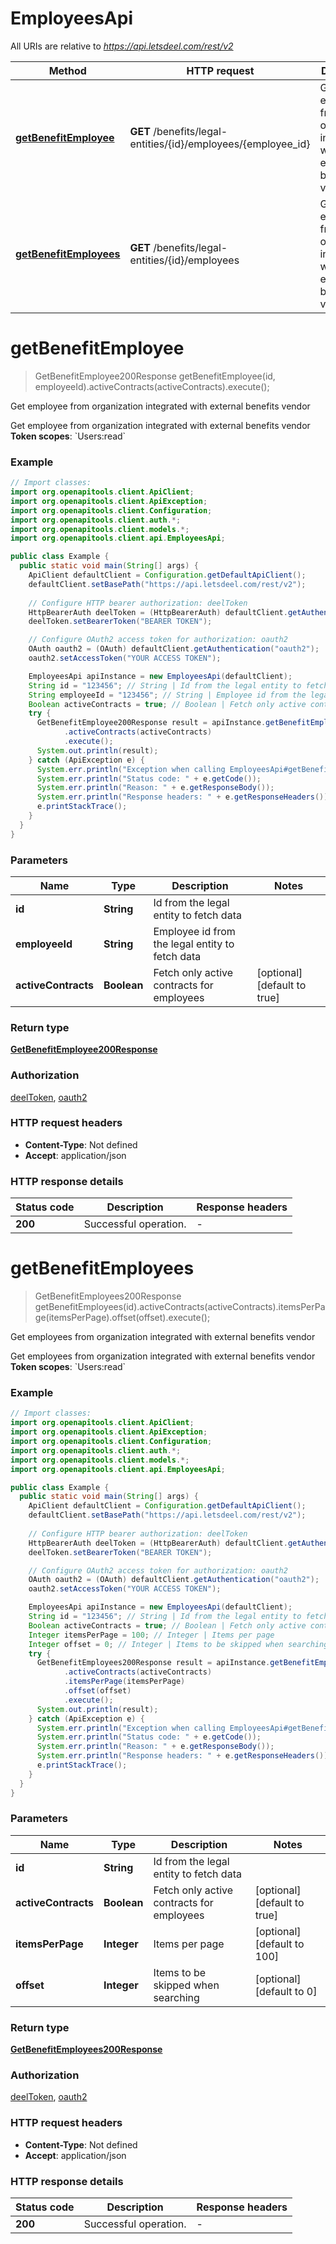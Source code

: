 # EmployeesApi

All URIs are relative to *https://api.letsdeel.com/rest/v2*

| Method | HTTP request | Description |
|------------- | ------------- | -------------|
| [**getBenefitEmployee**](EmployeesApi.md#getBenefitEmployee) | **GET** /benefits/legal-entities/{id}/employees/{employee_id} | Get employee from organization integrated with external benefits vendor |
| [**getBenefitEmployees**](EmployeesApi.md#getBenefitEmployees) | **GET** /benefits/legal-entities/{id}/employees | Get employees from organization integrated with external benefits vendor |


<a id="getBenefitEmployee"></a>
# **getBenefitEmployee**
> GetBenefitEmployee200Response getBenefitEmployee(id, employeeId).activeContracts(activeContracts).execute();

Get employee from organization integrated with external benefits vendor

Get employee from organization integrated with external benefits vendor  **Token scopes**: &#x60;Users:read&#x60;

### Example
```java
// Import classes:
import org.openapitools.client.ApiClient;
import org.openapitools.client.ApiException;
import org.openapitools.client.Configuration;
import org.openapitools.client.auth.*;
import org.openapitools.client.models.*;
import org.openapitools.client.api.EmployeesApi;

public class Example {
  public static void main(String[] args) {
    ApiClient defaultClient = Configuration.getDefaultApiClient();
    defaultClient.setBasePath("https://api.letsdeel.com/rest/v2");
    
    // Configure HTTP bearer authorization: deelToken
    HttpBearerAuth deelToken = (HttpBearerAuth) defaultClient.getAuthentication("deelToken");
    deelToken.setBearerToken("BEARER TOKEN");

    // Configure OAuth2 access token for authorization: oauth2
    OAuth oauth2 = (OAuth) defaultClient.getAuthentication("oauth2");
    oauth2.setAccessToken("YOUR ACCESS TOKEN");

    EmployeesApi apiInstance = new EmployeesApi(defaultClient);
    String id = "123456"; // String | Id from the legal entity to fetch data
    String employeeId = "123456"; // String | Employee id from the legal entity to fetch data
    Boolean activeContracts = true; // Boolean | Fetch only active contracts for employees
    try {
      GetBenefitEmployee200Response result = apiInstance.getBenefitEmployee(id, employeeId)
            .activeContracts(activeContracts)
            .execute();
      System.out.println(result);
    } catch (ApiException e) {
      System.err.println("Exception when calling EmployeesApi#getBenefitEmployee");
      System.err.println("Status code: " + e.getCode());
      System.err.println("Reason: " + e.getResponseBody());
      System.err.println("Response headers: " + e.getResponseHeaders());
      e.printStackTrace();
    }
  }
}
```

### Parameters

| Name | Type | Description  | Notes |
|------------- | ------------- | ------------- | -------------|
| **id** | **String**| Id from the legal entity to fetch data | |
| **employeeId** | **String**| Employee id from the legal entity to fetch data | |
| **activeContracts** | **Boolean**| Fetch only active contracts for employees | [optional] [default to true] |

### Return type

[**GetBenefitEmployee200Response**](GetBenefitEmployee200Response.md)

### Authorization

[deelToken](../README.md#deelToken), [oauth2](../README.md#oauth2)

### HTTP request headers

 - **Content-Type**: Not defined
 - **Accept**: application/json

### HTTP response details
| Status code | Description | Response headers |
|-------------|-------------|------------------|
| **200** | Successful operation. |  -  |

<a id="getBenefitEmployees"></a>
# **getBenefitEmployees**
> GetBenefitEmployees200Response getBenefitEmployees(id).activeContracts(activeContracts).itemsPerPage(itemsPerPage).offset(offset).execute();

Get employees from organization integrated with external benefits vendor

Get employees from organization integrated with external benefits vendor  **Token scopes**: &#x60;Users:read&#x60;

### Example
```java
// Import classes:
import org.openapitools.client.ApiClient;
import org.openapitools.client.ApiException;
import org.openapitools.client.Configuration;
import org.openapitools.client.auth.*;
import org.openapitools.client.models.*;
import org.openapitools.client.api.EmployeesApi;

public class Example {
  public static void main(String[] args) {
    ApiClient defaultClient = Configuration.getDefaultApiClient();
    defaultClient.setBasePath("https://api.letsdeel.com/rest/v2");
    
    // Configure HTTP bearer authorization: deelToken
    HttpBearerAuth deelToken = (HttpBearerAuth) defaultClient.getAuthentication("deelToken");
    deelToken.setBearerToken("BEARER TOKEN");

    // Configure OAuth2 access token for authorization: oauth2
    OAuth oauth2 = (OAuth) defaultClient.getAuthentication("oauth2");
    oauth2.setAccessToken("YOUR ACCESS TOKEN");

    EmployeesApi apiInstance = new EmployeesApi(defaultClient);
    String id = "123456"; // String | Id from the legal entity to fetch data
    Boolean activeContracts = true; // Boolean | Fetch only active contracts for employees
    Integer itemsPerPage = 100; // Integer | Items per page
    Integer offset = 0; // Integer | Items to be skipped when searching
    try {
      GetBenefitEmployees200Response result = apiInstance.getBenefitEmployees(id)
            .activeContracts(activeContracts)
            .itemsPerPage(itemsPerPage)
            .offset(offset)
            .execute();
      System.out.println(result);
    } catch (ApiException e) {
      System.err.println("Exception when calling EmployeesApi#getBenefitEmployees");
      System.err.println("Status code: " + e.getCode());
      System.err.println("Reason: " + e.getResponseBody());
      System.err.println("Response headers: " + e.getResponseHeaders());
      e.printStackTrace();
    }
  }
}
```

### Parameters

| Name | Type | Description  | Notes |
|------------- | ------------- | ------------- | -------------|
| **id** | **String**| Id from the legal entity to fetch data | |
| **activeContracts** | **Boolean**| Fetch only active contracts for employees | [optional] [default to true] |
| **itemsPerPage** | **Integer**| Items per page | [optional] [default to 100] |
| **offset** | **Integer**| Items to be skipped when searching | [optional] [default to 0] |

### Return type

[**GetBenefitEmployees200Response**](GetBenefitEmployees200Response.md)

### Authorization

[deelToken](../README.md#deelToken), [oauth2](../README.md#oauth2)

### HTTP request headers

 - **Content-Type**: Not defined
 - **Accept**: application/json

### HTTP response details
| Status code | Description | Response headers |
|-------------|-------------|------------------|
| **200** | Successful operation. |  -  |

